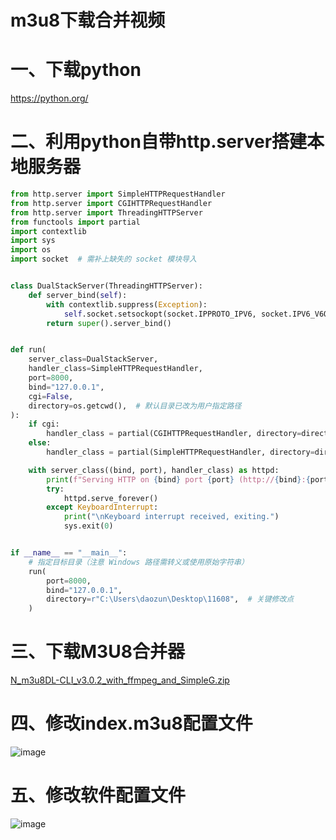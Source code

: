 # m3u8下载合并视频

# 一、下载python

https://python.org/

# 二、利用python自带http.server搭建本地服务器

```python
from http.server import SimpleHTTPRequestHandler
from http.server import CGIHTTPRequestHandler
from http.server import ThreadingHTTPServer
from functools import partial
import contextlib
import sys
import os
import socket  # 需补上缺失的 socket 模块导入


class DualStackServer(ThreadingHTTPServer):
    def server_bind(self):
        with contextlib.suppress(Exception):
            self.socket.setsockopt(socket.IPPROTO_IPV6, socket.IPV6_V6ONLY, 0)
        return super().server_bind()


def run(
    server_class=DualStackServer,
    handler_class=SimpleHTTPRequestHandler,
    port=8000,
    bind="127.0.0.1",
    cgi=False,
    directory=os.getcwd(),  # 默认目录已改为用户指定路径
):
    if cgi:
        handler_class = partial(CGIHTTPRequestHandler, directory=directory)
    else:
        handler_class = partial(SimpleHTTPRequestHandler, directory=directory)

    with server_class((bind, port), handler_class) as httpd:
        print(f"Serving HTTP on {bind} port {port} (http://{bind}:{port}/) ...")
        try:
            httpd.serve_forever()
        except KeyboardInterrupt:
            print("\nKeyboard interrupt received, exiting.")
            sys.exit(0)


if __name__ == "__main__":
    # 指定目标目录（注意 Windows 路径需转义或使用原始字符串）
    run(
        port=8000,
        bind="127.0.0.1",
        directory=r"C:\Users\daozun\Desktop\11608",  # 关键修改点
    )
```

# 三、下载M3U8合并器

[N_m3u8DL-CLI_v3.0.2_with_ffmpeg_and_SimpleG.zip](https://github.com/nilaoda/N_m3u8DL-CLI/releases/download/3.0.2/N_m3u8DL-CLI_v3.0.2_with_ffmpeg_and_SimpleG.zip)

# 四、修改index.m3u8配置文件

![image](/m3u8/m3u8-01.png)

# 五、修改软件配置文件

![image](/m3u8/m3u8-02.png)
